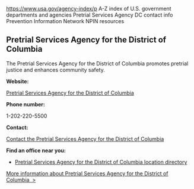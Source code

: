 

https://www.usa.gov/agency-index/p
A-Z index of U.S. government departments and agencies
Pretrial Services Agency DC contact info
Prevention Information Network NPIN resources

## Pretrial Services Agency for the District of Columbia

The Pretrial Services Agency for the District of Columbia promotes pretrial justice and enhances community safety.

**Website:**

[Pretrial Services Agency for the District of Columbia](https://www.psa.gov/)

**Phone number:**

1-202-220-5500

**Contact:**

[Contact the Pretrial Services Agency for the District of Columbia](https://www.psa.gov/?q=contact)

**Find an office near you:**

* [Pretrial Services Agency for the District of Columbia location directory](https://www.psa.gov/?q=contact/location_directory)

[More information about Pretrial Services Agency for the District of Columbia  >](https://www.usa.gov/agencies/pretrial-services-agency-for-the-district-of-columbia)
